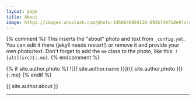 ```yaml
---
layout: page
title: About
image: https://images.unsplash.com/photo-1458640904116-093b74971de9?crop=entropy&fit=crop&fm=jpg&h=1000&ixjsv=2.1.0&ixlib=rb-0.3.5&q=80&w=1925
---
```


{% comment %}
  This inserts the "about" photo and text from `_config.yml`.
  You can edit it there (jekyll needs restart!) or remove it and provide your own photo/text.
  Don't forget to add the `me` class to the photo, like this: `![alt](src){:.me}`.
{% endcomment %}

{% if site.author.photo %}
  ![{{ site.author.name }}]({{ site.author.photo }}){:.me}
{% endif %}

{{ site.author.about }}


***

